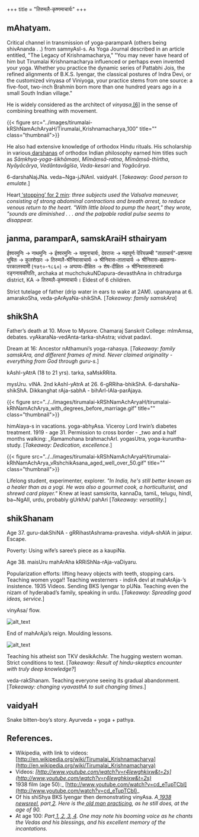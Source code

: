 +++
title = "तिरुमलै-कृष्णमाचार्यः"
+++

## mAhatyam.

Critical channel in transmission of yoga-paramparA (others being shivAnanda . .) from samnyAsI-s. As Yoga Journal described in an article entitled, "The Legacy of Krishnamacharya," "You may never have heard of him but Tirumalai Krishnamacharya influenced or perhaps even invented your yoga. Whether you practice the dynamic series of Pattabhi Jois, the refined alignments of B.K.S. Iyengar, the classical postures of Indra Devi, or the customized vinyasa of Viniyoga, your practice stems from one source: a five-foot, two-inch Brahmin born more than one hundred years ago in a small South Indian village."

He is widely considered as the architect of _vinyasa_,[[6]](http://en.wikipedia.org/wiki/Tirumalai_Krishnamacharya#cite_note-Ruiz-5) in the sense of combining breathing with movement.

{{< figure src="../images/tirumalai-kRShNamAchAryaH/Tirumalai_Krishnamacharya_100" title="" class="thumbnail">}}


He also had extensive knowledge of orthodox Hindu rituals. His scholarship in various[ darshanas](http://en.wikipedia.org/wiki/Darshanas) of orthodox Indian philosophy earned him titles such as _Sāṃkhya-yoga-śikhāmaṇi_, _Mīmāṃsā-ratna_, _Mīmāṃsā-thīrtha_, _Nyāyācārya_, _Vedāntavāgīśa_, _Veda-kesari_ and _Yogācārya_.

6-darshaNajJNa. veda~Nga-jJNAnI. vaidyaH. [_Takeaway: Good person to emulate._]

Heart[ ‘stopping’ for 2 min](http://pt.wkhealth.com/pt/re/circ/toc.00003017-196112000-00000.htm;jsessionid=Pv2JZ1PhWPH6Lbdjr1WhyjJFbZppVhxJ2WfCJQXhysQn60V9VQNY!1393764361!181195629!8091!-1): _three subjects used the Valsalva maneuver, consisting of strong abdominal contractions and breath arrest, to reduce venous return to the heart. "With little blood to pump the heart," they wrote, "sounds are diminished . . . and the palpable radial pulse seems to disappear._


## janma, paramparA, samskAraiH sthairyam

ईश्वरमुनिः → नाथमुनिः → ईश्वरमुनिः → यामुनाचार्यः, देवराजः → महापूर्णः पॆरियन्नम्बी "ताताचार्य"-प्रशस्त्या भूषितः → कुलशेखरः → तिरुमलै-श्रीनिवासाचार्यः → श्रीनिवास-ताताचार्यः → श्रीनिवास-ब्रह्मतन्त्र-परकालस्वामी (१७९०-१८६०) → अप्पय्य-दीक्षितः → शेष-दीक्षितः → श्रीनिवासताताचार्यः रङ्गनायकीपतिः, archaka at muchchukuNDapura-devasthAna in chitradurga district, KA → तिरुमलै-कृष्णमाचार्यः। Eldest of 6 children.

Strict tutelage of father (drip water in ears to wake at 2AM). upanayana at 6. amarakoSha, veda-pArAyaNa-shikShA. [_Takeaway: family samskAra_]


## shikShA

Father’s death at 10. Move to Mysore. Chamaraj Sanskrit College: mImAmsa, debates. vyAkaraNa-vedAnta-tarka-shAstra; vidvat padavI. 

Dream at 16: Ancestor nAthamuni’s yoga-rahasya. [_Takeaway: family samskAra, and different frames of mind. Never claimed originality - everything from God through guru-s._]

kAshI-yAtrA (18 to 21 yrs). tarka, saMskRRita.

mysUru. vINA. 2nd kAshI-yAtrA at 26. 6-gRRiha-bhikShA. 6-darshaNa-shikShA. Dikkanghat rAja-sabhA - bihArI-lAla-parAjaya.


{{< figure src="../../images/tirumalai-kRShNamAchAryaH/tirumalai-kRhNamAchArya_with_degrees_before_marriage.gif" title="" class="thumbnail">}}


himAlaya-s in vacations. yoga-abhyAsa. Viceroy Lord Irwin’s diabetes treatment. 1919 - age 31. Permission to cross border - _two and a half months walking: _Ramamohana brahmachArI. yogasUtra, yoga-kuruntha-study. [_Takeaway: Dedication, excellence._]


{{< figure src="../../images/tirumalai-kRShNamAchAryaH/tirumalai-kRhNamAchArya_vRshchikAsana_aged_well_over_50.gif" title="" class="thumbnail">}}

Lifelong student, experimenter, explorer. _"In India, he's still better known as a healer than as a yogi. He was also a gourmet cook, a horticulturist, and shrewd card player._“ Knew at least samskrita, kannaDa, tamiL, telugu, hindI, ba~NgAlI, urdu, probably gUrkhA/ pahAri [_Takeaway: versatility._]


## shikShanam

Age 37. guru-dakShiNA - gRRihastAshrama-pravesha. vidyA-shAlA in jaipur. Escape.

Poverty: Using wife’s saree’s piece as a kaupiNa.

Age 38. maisUru mahArAha kRRiShNa-rAja-vaDiyaru. 

Popularization efforts: lifting heavy objects with teeth, stopping cars. Teaching women yoga!! Teaching westerners - indirA devI at mahArAja-’s insistence. 1935 Videos. Sending BKS Iyengar to pUNa. Teaching even the nizam of hyderabad’s family, speaking in urdu. [_Takeaway: Spreading good ideas, service._]

vinyAsa/ flow.


![alt_text](images/image4.jpg "image_tooltip")


End of mahArAja’s reign. Moulding lessons.


![alt_text](images/image5.jpg "image_tooltip")


Teaching his atheist son TKV desikAchAr. The hugging western woman. Strict conditions to test. [_Takeaway: Result of hindu-skeptics encounter with truly deep knowledge?_]

veda-rakShanam. Teaching everyone seeing its gradual abandonment. [_Takeaway: changing vyavasthA to suit changing times._]


## vaidyaH

Snake bitten-boy’s story. Ayurveda + yoga + pathya.


## References.

*   Wikipedia, with link to videos: [http://en.wikipedia.org/wiki/Tirumalai_Krishnamacharya](http://en.wikipedia.org/wiki/Tirumalai_Krishnamacharya)
*   Videos: _[http://www.youtube.com/watch?v=r4Iewghkixw&t=2s](http://www.youtube.com/watch?v=r4Iewghkixw&t=2s)_
*   1938 film (age 50):_ [http://www.youtube.com/watch?v=cd_eTupTCbI](http://www.youtube.com/watch?v=cd_eTupTCbI)_
*   Of his shiShya BKS Iyengar then demonstrating vinyAsa. _A[ 1938 newsreel](http://www.youtube.com/watch?v=lmOUZQi_6Tw), part[ 2](http://www.youtube.com/watch?v=_BADXKj-9eE). Here is the[ old man practicing](http://www.youtube.com/watch?v=_eEFlYVff4Q), as he still does, at the age of 90._
*   At age 100: _Part[ 1](http://www.youtube.com/watch?v=QcEe6Jn8ayg),[ 2](http://www.youtube.com/watch?v=Jj20TIyRHzI),[ 3](http://www.youtube.com/watch?v=vSDngRNjnHA),[ 4](http://www.youtube.com/watch?v=lpXy8vwy8Ew). One may note his booming voice as he chants the Vedas and his blessings, and his excellent memory of the incantations._